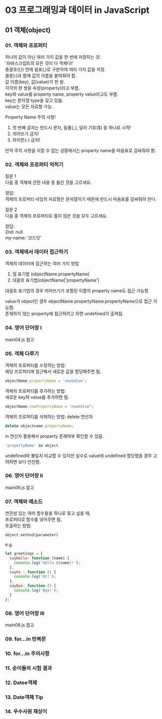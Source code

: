 # 03 프로그래밍과 데이터 in JavaScript   

## 01 객체(object)

### 01. 객체와 프로퍼티
하나의 값이 아닌 여러 가지 값을 한 번에 저장하는 것.   
'자바스크립트의 모든 것이 다 객체다!'   
중괄호({}) 안에 쉼표(,)로 구분하여 여러 가지 값을 저장.   
콜론(:)과 함께 값의 이름을 붙여줘야 함.   
값 이름(key), 값(value)가 한 쌍.   
각각의 한 쌍을 속성(property)라고 부름.   
key와 value를 property name, property value라고도 부름.   
key는 문자열 type을 갖고 있음.   
value는 모든 자료형 가능.   

Property Name 주의 사항!   
1. 첫 번째 글자는 반드시 문자, 밑줄(_), 달러 기호($) 중 하나로 시작!
2. 띄어쓰기 금지!
3. 하이픈(-) 금지!

만약 주의 사항을 지킬 수 없는 상황에서는 property name을 따옴표로 감싸줘야 함.

### 02. 객체와 프로퍼티 익히기
질문 1   
다음 중 객체에 관한 내용 중 틀린 것을 고르세요.   

정답:   
객체의 프로퍼티 네임의 자료형은 문자열이기 때문에 반드시 따옴표를 감싸줘야 한다.

질문 2   
다음 중 객체의 프로퍼티로 옳지 않은 것을 모두 고르세요.   

정답:   
2nd: null   
my-name: '코드잇'

### 03. 객체에서 데이터 접근하기
객체의 데이터에 접근하는 여러 가지 방법   
1. 점 표기법 (objectName.propertyName)
2. 대괄호 표기법(objectName['propertyName']

대괄호 표기법의 경우 띄어쓰기가 포함된 이름의 property name도 접근 가능함.   

value가 object인 경우 objectName.propertyName.propertyName으로 접근 가능함.   
존재하지 않는 property에 접근하려고 하면 undefined가 출력됨.

### 04. 영어 단어장 I
main04.js 참고

### 05. 객체 다루기
객체의 프로퍼티를 수정하는 방법:   
해당 프로퍼티에 접근해서 새로운 값을 할당해주면 됨.   
```JavaScript
objectName.propertyName = 'newValue';
```

객체의 프로퍼티를 추가하는 방법:   
새로운 key와 value를 추가하면 됨.   
```JavaScript
objectName.newPropertyName = 'newValue";
```

객체의 프로퍼티를 삭제하는 방법: delete 연산자   
```JavaScript
delete objectname.propertyName;
```

in 연산자 활용해서 property 존재여부 확인할 수 있음.   
```JavaScript
'propertyName' in object
```

undefined와 불일치 비교할 수 있지만 실수로 value에 undefined 할당했을 경우 고려하면 보다 안전함.

### 06. 영어 단어장 II
main06.js 참고

### 07. 객체와 메소드
연관성 있는 여러 함수들을 하나로 묶고 싶을 때,   
프로퍼티로 함수를 넣어주면 됨.   
호출하는 방법:
```JavaScript
object.method(parameter)
```
e.g.
```JavaScript
let greetings = {
  sayHello: function (name) {
    console.log(`Hello ${name}!`);
  },
  sayHi : function () {
    console.log('Hi!');
  },
  sayBye: function () {
    console.log('Bye!');
  }
};
```

### 08. 영어 단어장 III
main08.js 참고

### 09. for...in 반복문


### 10. for...in 주의사항


### 11. 순이들의 시험 결과


### 12. Datee객체


### 13. Date객체 Tip


### 14. 우수사원 재상이
